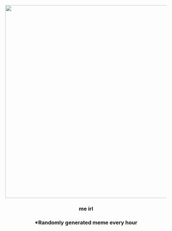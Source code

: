 <p align="center">
        <img src="https://i.redd.it/0mcs7e5wgfv91.png" width="600" height="600">
        </p>
        <h3 align="center">me irl</h3>
        <h3 align="center">*Randomly generated meme every hour</h3>
    
